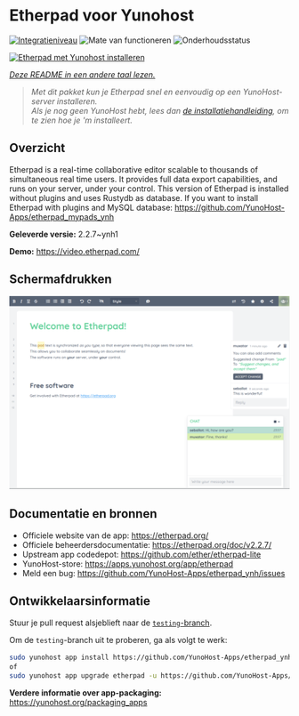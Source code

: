 <!--
NB: Deze README is automatisch gegenereerd door <https://github.com/YunoHost/apps/tree/master/tools/readme_generator>
Hij mag NIET handmatig aangepast worden.
-->

# Etherpad voor Yunohost

[![Integratieniveau](https://apps.yunohost.org/badge/integration/etherpad)](https://ci-apps.yunohost.org/ci/apps/etherpad/)
![Mate van functioneren](https://apps.yunohost.org/badge/state/etherpad)
![Onderhoudsstatus](https://apps.yunohost.org/badge/maintained/etherpad)

[![Etherpad met Yunohost installeren](https://install-app.yunohost.org/install-with-yunohost.svg)](https://install-app.yunohost.org/?app=etherpad)

*[Deze README in een andere taal lezen.](./ALL_README.md)*

> *Met dit pakket kun je Etherpad snel en eenvoudig op een YunoHost-server installeren.*  
> *Als je nog geen YunoHost hebt, lees dan [de installatiehandleiding](https://yunohost.org/install), om te zien hoe je 'm installeert.*

## Overzicht

Etherpad is a real-time collaborative editor scalable to thousands of simultaneous real time users. It provides full data export capabilities, and runs on your server, under your control.
This version of Etherpad is installed without plugins and uses Rustydb as database.
If you want to install Etherpad with plugins and MySQL database: https://github.com/YunoHost-Apps/etherpad_mypads_ynh


**Geleverde versie:** 2.2.7~ynh1

**Demo:** <https://video.etherpad.com/>

## Schermafdrukken

![Schermafdrukken van Etherpad](./doc/screenshots/screenshot.png)

## Documentatie en bronnen

- Officiele website van de app: <https://etherpad.org/>
- Officiele beheerdersdocumentatie: <https://etherpad.org/doc/v2.2.7/>
- Upstream app codedepot: <https://github.com/ether/etherpad-lite>
- YunoHost-store: <https://apps.yunohost.org/app/etherpad>
- Meld een bug: <https://github.com/YunoHost-Apps/etherpad_ynh/issues>

## Ontwikkelaarsinformatie

Stuur je pull request alsjeblieft naar de [`testing`-branch](https://github.com/YunoHost-Apps/etherpad_ynh/tree/testing).

Om de `testing`-branch uit te proberen, ga als volgt te werk:

```bash
sudo yunohost app install https://github.com/YunoHost-Apps/etherpad_ynh/tree/testing --debug
of
sudo yunohost app upgrade etherpad -u https://github.com/YunoHost-Apps/etherpad_ynh/tree/testing --debug
```

**Verdere informatie over app-packaging:** <https://yunohost.org/packaging_apps>
